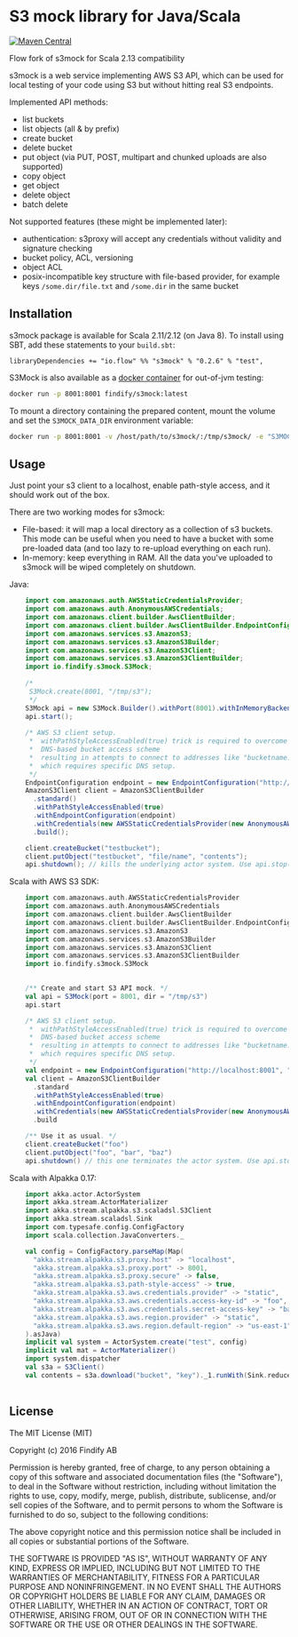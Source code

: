 # S3 mock library for Java/Scala

[![Maven Central](https://maven-badges.herokuapp.com/maven-central/io.findify/s3mock_2.12/badge.svg)](https://maven-badges.herokuapp.com/maven-central/io.findify/s3mock_2.12)

Flow fork of s3mock for Scala 2.13 compatibility

s3mock is a web service implementing AWS S3 API, which can be used for local testing of your code using S3
but without hitting real S3 endpoints.

Implemented API methods:
* list buckets
* list objects (all & by prefix)
* create bucket
* delete bucket
* put object (via PUT, POST, multipart and chunked uploads are also supported)
* copy object
* get object
* delete object
* batch delete

Not supported features (these might be implemented later):
* authentication: s3proxy will accept any credentials without validity and signature checking
* bucket policy, ACL, versioning
* object ACL
* posix-incompatible key structure with file-based provider, for example keys `/some.dir/file.txt` and `/some.dir` in the same bucket

## Installation

s3mock package is available for Scala 2.11/2.12 (on Java 8). To install using SBT, add these
 statements to your `build.sbt`:

    libraryDependencies += "io.flow" %% "s3mock" % "0.2.6" % "test",


S3Mock is also available as a [docker container](https://hub.docker.com/r/findify/s3mock/) for out-of-jvm testing:
```bash
docker run -p 8001:8001 findify/s3mock:latest
```

To mount a directory containing the prepared content, mount the volume and set the `S3MOCK_DATA_DIR` environment variable:
```bash
docker run -p 8001:8001 -v /host/path/to/s3mock/:/tmp/s3mock/ -e "S3MOCK_DATA_DIR=/tmp/s3mock" findify/s3mock:latest
```

## Usage

Just point your s3 client to a localhost, enable path-style access, and it should work out of the box.

There are two working modes for s3mock:
* File-based: it will map a local directory as a collection of s3 buckets. This mode can be useful when you need to have a bucket with some pre-loaded data (and too lazy to re-upload everything on each run).
* In-memory: keep everything in RAM. All the data you've uploaded to s3mock will be wiped completely on shutdown. 

Java:
```java
    import com.amazonaws.auth.AWSStaticCredentialsProvider;
    import com.amazonaws.auth.AnonymousAWSCredentials;
    import com.amazonaws.client.builder.AwsClientBuilder;
    import com.amazonaws.client.builder.AwsClientBuilder.EndpointConfiguration;
    import com.amazonaws.services.s3.AmazonS3;
    import com.amazonaws.services.s3.AmazonS3Builder;
    import com.amazonaws.services.s3.AmazonS3Client;
    import com.amazonaws.services.s3.AmazonS3ClientBuilder;
    import io.findify.s3mock.S3Mock;
    
    /*
     S3Mock.create(8001, "/tmp/s3");
     */
    S3Mock api = new S3Mock.Builder().withPort(8001).withInMemoryBackend().build();
    api.start();
            
    /* AWS S3 client setup.
     *  withPathStyleAccessEnabled(true) trick is required to overcome S3 default 
     *  DNS-based bucket access scheme
     *  resulting in attempts to connect to addresses like "bucketname.localhost"
     *  which requires specific DNS setup.
     */
    EndpointConfiguration endpoint = new EndpointConfiguration("http://localhost:8001", "us-west-2");
    AmazonS3Client client = AmazonS3ClientBuilder
      .standard()
      .withPathStyleAccessEnabled(true)  
      .withEndpointConfiguration(endpoint)
      .withCredentials(new AWSStaticCredentialsProvider(new AnonymousAWSCredentials()))     
      .build();

    client.createBucket("testbucket");
    client.putObject("testbucket", "file/name", "contents");
    api.shutdown(); // kills the underlying actor system. Use api.stop() to just unbind the port.
```

Scala with AWS S3 SDK:
```scala
    import com.amazonaws.auth.AWSStaticCredentialsProvider
    import com.amazonaws.auth.AnonymousAWSCredentials
    import com.amazonaws.client.builder.AwsClientBuilder
    import com.amazonaws.client.builder.AwsClientBuilder.EndpointConfiguration;
    import com.amazonaws.services.s3.AmazonS3
    import com.amazonaws.services.s3.AmazonS3Builder
    import com.amazonaws.services.s3.AmazonS3Client
    import com.amazonaws.services.s3.AmazonS3ClientBuilder
    import io.findify.s3mock.S3Mock

    
    /** Create and start S3 API mock. */
    val api = S3Mock(port = 8001, dir = "/tmp/s3")
    api.start

    /* AWS S3 client setup.
     *  withPathStyleAccessEnabled(true) trick is required to overcome S3 default 
     *  DNS-based bucket access scheme
     *  resulting in attempts to connect to addresses like "bucketname.localhost"
     *  which requires specific DNS setup.
     */
    val endpoint = new EndpointConfiguration("http://localhost:8001", "us-west-2")
    val client = AmazonS3ClientBuilder
      .standard
      .withPathStyleAccessEnabled(true)  
      .withEndpointConfiguration(endpoint)
      .withCredentials(new AWSStaticCredentialsProvider(new AnonymousAWSCredentials()))     
      .build

    /** Use it as usual. */
    client.createBucket("foo")
    client.putObject("foo", "bar", "baz")
    api.shutdown() // this one terminates the actor system. Use api.stop() to just unbind the service without messing with the ActorSystem
```

Scala with Alpakka 0.17:
```scala
    import akka.actor.ActorSystem
    import akka.stream.ActorMaterializer
    import akka.stream.alpakka.s3.scaladsl.S3Client
    import akka.stream.scaladsl.Sink
    import com.typesafe.config.ConfigFactory
    import scala.collection.JavaConverters._

    val config = ConfigFactory.parseMap(Map(
      "akka.stream.alpakka.s3.proxy.host" -> "localhost",
      "akka.stream.alpakka.s3.proxy.port" -> 8001,
      "akka.stream.alpakka.s3.proxy.secure" -> false,
      "akka.stream.alpakka.s3.path-style-access" -> true,
      "akka.stream.alpakka.s3.aws.credentials.provider" -> "static",
      "akka.stream.alpakka.s3.aws.credentials.access-key-id" -> "foo",
      "akka.stream.alpakka.s3.aws.credentials.secret-access-key" -> "bar",
      "akka.stream.alpakka.s3.aws.region.provider" -> "static",
      "akka.stream.alpakka.s3.aws.region.default-region" -> "us-east-1"      
    ).asJava)
    implicit val system = ActorSystem.create("test", config)
    implicit val mat = ActorMaterializer()
    import system.dispatcher
    val s3a = S3Client()
    val contents = s3a.download("bucket", "key")._1.runWith(Sink.reduce[ByteString](_ ++ _)).map(_.utf8String)
      
```
    
## License

The MIT License (MIT)

Copyright (c) 2016 Findify AB

Permission is hereby granted, free of charge, to any person obtaining a copy of this software and associated documentation files (the "Software"), to deal in the Software without restriction, including without limitation the rights to use, copy, modify, merge, publish, distribute, sublicense, and/or sell copies of the Software, and to permit persons to whom the Software is furnished to do so, subject to the following conditions:

The above copyright notice and this permission notice shall be included in all copies or substantial portions of the Software.

THE SOFTWARE IS PROVIDED "AS IS", WITHOUT WARRANTY OF ANY KIND, EXPRESS OR IMPLIED, INCLUDING BUT NOT LIMITED TO THE WARRANTIES OF MERCHANTABILITY, FITNESS FOR A PARTICULAR PURPOSE AND NONINFRINGEMENT. IN NO EVENT SHALL THE AUTHORS OR COPYRIGHT HOLDERS BE LIABLE FOR ANY CLAIM, DAMAGES OR OTHER LIABILITY, WHETHER IN AN ACTION OF CONTRACT, TORT OR OTHERWISE, ARISING FROM, OUT OF OR IN CONNECTION WITH THE SOFTWARE OR THE USE OR OTHER DEALINGS IN THE SOFTWARE.
